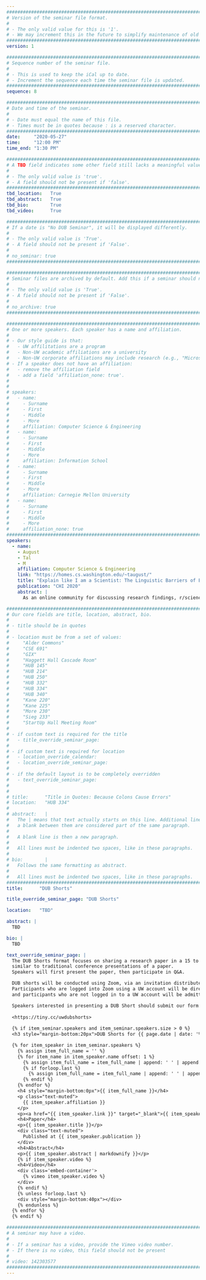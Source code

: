 ```yaml
---
################################################################################
# Version of the seminar file format.
#
# - The only valid value for this is '1'.
# - We may increment this in the future to simplify maintenance of old seminars.
################################################################################
version: 1

################################################################################
# Sequence number of the seminar file.
#
# - This is used to keep the iCal up to date.
# - Increment the sequence each time the seminar file is updated.
################################################################################
sequence: 8

################################################################################
# Date and time of the seminar.
#
# - Date must equal the name of this file.
# - Times must be in quotes because : is a reserved character.
################################################################################
date:     "2020-05-27"
time:     "12:00 PM"
time_end: "1:30 PM"

################################################################################
# A TBD field indicates some other field still lacks a meaningful value.
#
# - The only valid value is 'true'.
# - A field should not be present if 'false'.
################################################################################
tbd_location:   True
tbd_abstract:   True
tbd_bio:        True
tbd_video:      True

################################################################################
# If a date is "No DUB Seminar", it will be displayed differently.
#
# - The only valid value is 'True'.
# - A field should not be present if 'False'.
#
# no_seminar: true
################################################################################

################################################################################
# Seminar files are archived by default. Add this if a seminar should not be.
#
# - The only valid value is 'True'.
# - A field should not be present if 'False'.
#
# no_archive: true
################################################################################

################################################################################
# One or more speakers. Each speaker has a name and affiliation.
#
# - Our style guide is that:
#   - UW affilitations are a program
#   - Non-UW academic affiliations are a university
#   - Non-UW corporate affiliations may include research (e.g., "Microsoft Research")
# - If a speaker does not have an affiliation:
#   - remove the affiliation field
#   - add a field 'affiliation_none: true'.
#
#
# speakers:
#   - name: 
#     - Surname
#     - First
#     - Middle
#     - More
#     affiliation: Computer Science & Engineering 
#   - name: 
#     - Surname
#     - First
#     - Middle
#     - More
#     affiliation: Information School 
#   - name: 
#     - Surname
#     - First
#     - Middle
#     - More
#     affiliation: Carnegie Mellon University 
#   - name:
#     - Surname
#     - First
#     - Middle
#     - More
#     affiliation_none: true
################################################################################
speakers:
  - name: 
    - August
    - Tal
    - M
    affiliation: Computer Science & Engineering
    link: "https://homes.cs.washington.edu/~taugust/"
    title: "Explain like I am a Scientist: The Linguistic Barriers of Entry to r/science"
    publication: "CHI 2020"
    abstract: |
      As an online community for discussing research findings, r/science has the potential to contribute to science outreach and communication with a broad audience. Yet previous work suggests that most of the active contributors on r/science are science-educated people rather than a lay general public. One potential reason is that r/science contributors might use a different, more specialized language than used in other subreddits. To investigate this possibility, we analyzed the language used in more than 68 million posts and comments from 12 subreddits from 2018. We show that r/science uses a specialized language that is distinct from other subreddits. Transient (newer) authors of posts and comments on r/science use less specialized language than more frequent authors, and those that leave the community use less specialized language than those that stay, even when comparing their first comments. These findings suggest that the specialized language used in r/science has a gatekeeping effect, preventing participation by people whose language does not align with that used in r/science. By characterizing r/science’s specialized language, we contribute guidelines and tools for increasing the number of contributors in r/science.

################################################################################
# Our core fields are title, location, abstract, bio.
#
# - title should be in quotes
#
# - location must be from a set of values:
#     "Alder Commons"
#     "CSE 691"
#     "GIX"
#     "Haggett Hall Cascade Room"
#     "HUB 145"
#     "HUB 214"
#     "HUB 250"
#     "HUB 332"
#     "HUB 334"
#     "HUB 340"
#     "Kane 220"
#     "Kane 225"
#     "More 230"
#     "Sieg 233"
#     "StartUp Hall Meeting Room"
#
# - if custom text is required for the title
#   - title_override_seminar_page:
#
# - if custom text is required for location
#   - location_override_calendar:
#   - location_override_seminar_page:
#
# - if the default layout is to be completely overridden
#   - text_override_seminar_page:
#
#
# title:      "Title in Quotes: Because Colons Cause Errors"
# location:   "HUB 334"
#
# abstract:   |
#   The | means that text actually starts on this line. Additional lines without
#   a blank between them are considered part of the same paragraph.
#
#   A blank line is then a new paragraph.
#
#   All lines must be indented two spaces, like in these paragraphs.
#
# bio:        |
#   Follows the same formatting as abstract.
#
#   All lines must be indented two spaces, like in these paragraphs.
################################################################################
title:      "DUB Shorts"

title_override_seminar_page: "DUB Shorts"

location:   "TBD"

abstract: |
  TBD

bio: |
  TBD

text_override_seminar_page: |
  The DUB Shorts format focuses on sharing a research paper in a 15 to 20-minute talk,
  similar to traditional conference presentations of a paper.
  Speakers will first present the paper, then participate in Q&A.

  DUB shorts will be conducted using Zoom, via an invitation distributed to the DUB mailing list.
  Participants who are logged into Zoom using a UW account will be directly admitted,
  and participants who are not logged in to a UW account will be admitted using a Zoom waiting room.

  Speakers interested in presenting a DUB Short should submit our form:
  
  <https://tiny.cc/uwdubshorts>
  
  {% if item_seminar.speakers and item_seminar.speakers.size > 0 %}
  <h3 style="margin-bottom:20px">DUB Shorts for {{ page.date | date: '%B %e, %Y' }}</h3>

  {% for item_speaker in item_seminar.speakers %}
    {% assign item_full_name = '' %}
    {% for item_name in item_speaker.name offset: 1 %}
      {% assign item_full_name = item_full_name | append: ' ' | append: item_name %}
      {% if forloop.last %}
        {% assign item_full_name = item_full_name | append: ' ' | append: item_speaker.name[0] %}
      {% endif %}
    {% endfor %}
    <h4 style="margin-bottom:0px">{{ item_full_name }}</h4>
    <p class="text-muted">
      {{ item_speaker.affiliation }}
    </p>
    <p><a href="{{ item_speaker.link }}" target="_blank">{{ item_speaker.link }}</a></p>
    <h4>Paper</h4>
    <p>{{ item_speaker.title }}</p>
    <div class="text-muted">
      Published at {{ item_speaker.publication }}
    </div>
    <h4>Abstract</h4>
    <p>{{ item_speaker.abstract | markdownify }}</p>
    {% if item_speaker.video %}
    <h4>Video</h4>
    <div class='embed-container'>
      {% vimeo item_speaker.video %}
    </div>
    {% endif %}
    {% unless forloop.last %}
    <div style="margin-bottom:40px"></div>
    {% endunless %}
  {% endfor %}
  {% endif %}

################################################################################
# A seminar may have a video.
#
# - If a seminar has a video, provide the Vimeo video number.
# - If there is no video, this field should not be present
#
# video: 142303577
################################################################################
---
```

